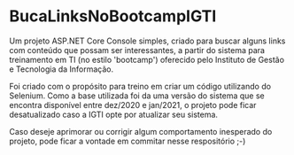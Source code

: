 # BucaLinksNoBootcampIGTI

Um projeto ASP.NET Core Console simples, criado para buscar alguns links com conteúdo que possam ser interessantes, a partir do sistema para treinamento em TI (no estilo 'bootcamp') oferecido pelo Instituto de Gestão e Tecnologia da Informação.

Foi criado com o propósito para treino em criar um código utilizando do Selenium. Como a base utilizada foi da uma versão do sistema que se encontra disponível entre dez/2020 e jan/2021, o projeto pode ficar desatualizado caso a IGTI opte por atualizar seu sistema.

Caso deseje aprimorar ou corrigir algum comportamento inesperado do projeto, pode ficar a vontade em commitar nesse respositório ;-)
